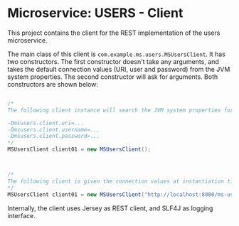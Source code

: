 # Microservice: USERS - Client

This project contains the client for the REST implementation of the users microservice.

The main class of this client is `com.example.ms.users.MSUsersClient`. It has two constructors. The first constructor doesn't take any arguments, and takes the default connection values (URI, user and password) from the JVM system properties. The second constructor will ask for arguments. Both constructors are shown below:

``` java

/*
The following client instance will search the JVM system properties for the default connection values (URI, user and password). The JVM system properties are:

-Dmsusers.client.uri=...
-Dmsusers.client.username=...
-Dmsusers.client.password=...
*/
MSUsersClient client01 = new MSUsersClient();



/*
The following client is given the connection values at instantiation time.
*/
MSUsersClient client01 = new MSUsersClient("http://localhost:8080/ms-users-implementation", "user", "pass");

```

Internally, the client uses Jersey as REST client, and SLF4J as logging interface.